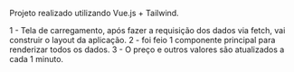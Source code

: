 Projeto realizado utilizando Vue.js + Tailwind.

1 - Tela de carregamento, após fazer a requisição dos dados via fetch, vai construir o layout da aplicação.
2 - foi feio 1 componente principal para renderizar todos os dados. 
3 - O preço e outros valores são atualizados a cada 1 minuto.

